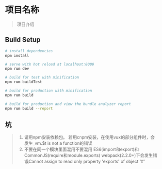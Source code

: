 # 项目名称

> 项目介绍

## Build Setup

``` bash
# install dependencies
npm install

# serve with hot reload at localhost:8080
npm run dev

# build for test with minification
npm run buildTest

# build for production with minification
npm run build

# build for production and view the bundle analyzer report
npm run build --report
```

## 坑
>1. 请用npm安装依赖包。
若用cnpm安装，在使用vux的部分组件时，会发生_vm.$t is not a function的错误
>2. 不要在同一个模块里面混用不要混用 ES6(import和export)和 CommonJS(require和module.exports)
webpack(2.2.0+)下会发生错误Cannot assign to read only property 'exports' of object '#<Object>'

